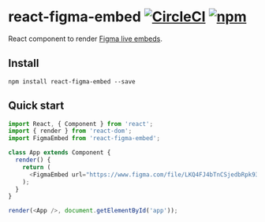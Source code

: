 # react-figma-embed [![CircleCI](https://circleci.com/gh/nagelflorian/react-figma-embed/tree/master.svg?style=svg)](https://circleci.com/gh/nagelflorian/react-figma-embed/tree/master) [![npm](https://img.shields.io/npm/v/react-figma-embed.svg)](https://www.npmjs.com/package/react-figma-embed)

React component to render [Figma live embeds](https://www.figma.com/platform).

## Install

```console
npm install react-figma-embed --save
```

## Quick start

```js
import React, { Component } from 'react';
import { render } from 'react-dom';
import FigmaEmbed from 'react-figma-embed';

class App extends Component {
  render() {
    return (
      <FigmaEmbed url="https://www.figma.com/file/LKQ4FJ4bTnCSjedbRpk931/Sample-File" />
    );
  }
}

render(<App />, document.getElementById('app'));
```
